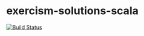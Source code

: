 # exercism-solutions-scala

[![Build Status](https://travis-ci.com/uzilan/exercism-solutions-scala.svg?branch=master)](https://travis-ci.com/uzilan/exercism-solutions-scala)
